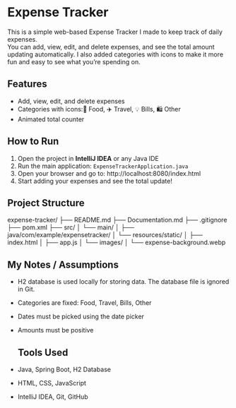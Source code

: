# Expense Tracker
This is a simple web-based Expense Tracker I made to keep track of daily expenses.  
You can add, view, edit, and delete expenses, and see the total amount updating automatically. I also added categories with icons to make it more fun and easy to see what you’re spending on.
## Features
- Add, view, edit, and delete expenses
- Categories with icons:🍔 Food, ✈️ Travel, 💡 Bills, 🛍️ Other
- Animated total counter

## How to Run
1. Open the project in **IntelliJ IDEA** or any Java IDE  
2. Run the main application: `ExpenseTrackerApplication.java`  
3. Open your browser and go to:  http://localhost:8080/index.html
4. Start adding your expenses and see the total update!

## Project Structure
expense-tracker/
├── README.md
├── Documentation.md
├── .gitignore
├── pom.xml
├── src/
│ └── main/
│ ├── java/com/example/expensetracker/
│ └── resources/static/
│ ├── index.html
│ ├── app.js
│ └── images/
│ └── expense-background.webp

## My Notes / Assumptions

- H2 database is used locally for storing data. The database file is ignored in Git.  
- Categories are fixed: Food, Travel, Bills, Other  
- Dates must be picked using the date picker  
- Amounts must be positive

   ## Tools Used
- Java, Spring Boot, H2 Database  
- HTML, CSS, JavaScript  
- IntelliJ IDEA, Git, GitHub
